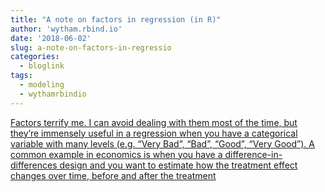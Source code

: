 ```yaml
---
title: "A note on factors in regression (in R)"
author: 'wytham.rbind.io'
date: '2018-06-02'
slug: a-note-on-factors-in-regressio
categories:
  - bloglink
tags:
  - modeling
  - wythamrbindio
---
```


[Factors terrify me. I can avoid dealing with them most of the time, but they’re immensely useful in a regression when you have a categorical variable with many levels (e.g. “Very Bad”, “Bad”, “Good”, “Very Good”). A common example in economics is when you have a difference-in-differences design and you want to estimate how the treatment effect changes over time, before and after the treatment<i class="fas fa-external-link-alt"></i>](https://wytham.rbind.io/post/a-note-on-factors-in-regression-in-r/)


